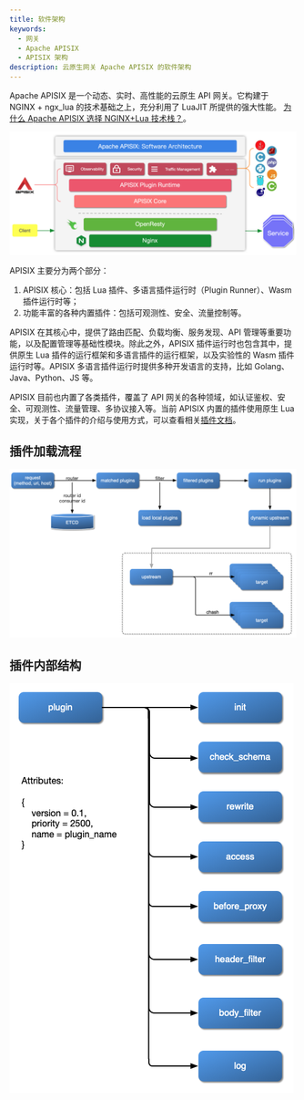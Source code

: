 ```yaml
---
title: 软件架构
keywords:
  - 网关
  - Apache APISIX
  - APISIX 架构
description: 云原生网关 Apache APISIX 的软件架构
---
```


<!--
#
# Licensed to the Apache Software Foundation (ASF) under one or more
# contributor license agreements.  See the NOTICE file distributed with
# this work for additional information regarding copyright ownership.
# The ASF licenses this file to You under the Apache License, Version 2.0
# (the "License"); you may not use this file except in compliance with
# the License.  You may obtain a copy of the License at
#
#     http://www.apache.org/licenses/LICENSE-2.0
#
# Unless required by applicable law or agreed to in writing, software
# distributed under the License is distributed on an "AS IS" BASIS,
# WITHOUT WARRANTIES OR CONDITIONS OF ANY KIND, either express or implied.
# See the License for the specific language governing permissions and
# limitations under the License.
#
-->

Apache APISIX 是一个动态、实时、高性能的云原生 API 网关。它构建于 NGINX + ngx_lua 的技术基础之上，充分利用了 LuaJIT 所提供的强大性能。 [为什么 Apache APISIX 选择 NGINX+Lua 技术栈？](https://apisix.apache.org/zh/blog/2021/08/25/why-apache-apisix-chose-nginx-and-lua/)。

![软件架构](../../../assets/images/flow-software-architecture.png)

APISIX 主要分为两个部分：

1. APISIX 核心：包括 Lua 插件、多语言插件运行时（Plugin Runner）、Wasm 插件运行时等；
2. 功能丰富的各种内置插件：包括可观测性、安全、流量控制等。

APISIX 在其核心中，提供了路由匹配、负载均衡、服务发现、API 管理等重要功能，以及配置管理等基础性模块。除此之外，APISIX 插件运行时也包含其中，提供原生 Lua 插件的运行框架和多语言插件的运行框架，以及实验性的 Wasm 插件运行时等。APISIX 多语言插件运行时提供多种开发语言的支持，比如 Golang、Java、Python、JS 等。

APISIX 目前也内置了各类插件，覆盖了 API 网关的各种领域，如认证鉴权、安全、可观测性、流量管理、多协议接入等。当前 APISIX 内置的插件使用原生 Lua 实现，关于各个插件的介绍与使用方式，可以查看相关[插件文档](https://apisix.apache.org/docs/apisix/plugins/batch-requests)。

## 插件加载流程

![插件加载流程](../../../assets/images/flow-load-plugin.png)

## 插件内部结构

![插件内部结构](../../../assets/images/flow-plugin-internal.png)

